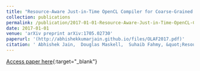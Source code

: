 ```yaml
---
title: "Resource-Aware Just-in-Time OpenCL Compiler for Coarse-Grained FPGA Overlays"
collection: publications
permalink: /publication/2017-01-01-Resource-Aware-Just-in-Time-OpenCL-Compiler-for-Coarse-Grained-FPGA-Overlays
date: 2017-01-01
venue: 'arXiv preprint arXiv:1705.02730'
paperurl: '(http://abhishekkumarjain.github.io/files/OLAF2017.pdf)'
citation: ' Abhishek Jain,  Douglas Maskell,  Suhaib Fahmy, &quot;Resource-Aware Just-in-Time OpenCL Compiler for Coarse-Grained FPGA Overlays.&quot; arXiv preprint arXiv:1705.02730, 2017.'
---
```

[Access paper here]((http://abhishekkumarjain.github.io/files/OLAF2017.pdf)){:target="_blank"}

